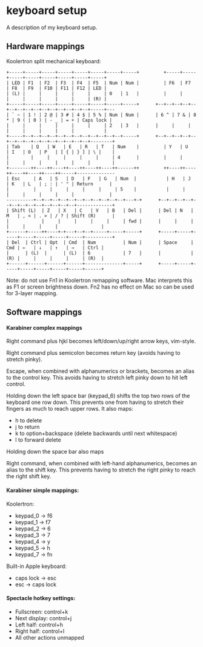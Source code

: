 keyboard setup
==============

A description of my keyboard setup.

Hardware mappings
-----------------

Koolertron split mechanical keyboard:

```
+-----+-----+-----+-----+-----+-----+-----+-----+         +-----+-----+-----+-----+-----+-----+-----+-----+
| LED | F1  | F2  | F3  | F4  | F5  | Num | Num |         | F6  | F7  | F8  | F9  | F10 | F11 | F12 | LED |
| (L) |     |     |     |     |     | 0   | 1   |         |     |     |     |     |     |     |     | (R) |
+-----+-----+-----+-----+-----+-----+-----+-----+      +--+--+--+--+--+--+--+--+--+--+--+--+--+--+--+-----+---
| ` ~ | 1 ! | 2 @ | 3 # | 4 $ | 5 % | Num | Num |      | 6 ^ | 7 & | 8 * | 9 ( | 0 ) | - _ | = + | Caps lock |
|     |     |     |     |     |     | 2   | 3   |      |     |     |     |     |     |     |     |           |
+-----+--+--+--+--+--+--+--+--+--+--+--+--+-----+      +--+--+--+--+--+--+--+--+--+--+--+--+--+--+--+--------+
| Tab    | Q   | W   | E   | R   | T   | Num    |         | Y   | U   | I   | O   | P   | [ { | } ] | \ |    |
|        |     |     |     |     |     | 4      |         |     |     |     |     |     |     |     |        |
+--------++----++----++----++----++----++------++         ++----++----++----++----++----++-----+--------------
| Esc     | A   | S   | D   | F   | G   | Num  |           | H   | J   | K   | L   | ; : | ' " | Return      |
|         |     |     |     |     |     | 5    |           |     |     |     |     |     |     |             |
----------+--+--+--+--+--+--+--+--+--+--+--+---+-+      +--+--+--+--+--+--+--+--+--+--+--+--+--+-------------+
| Shift (L)  | Z   | X   | C   | V   | B   | Del |      | Del | N   | M   | , < | . > | / ? | Shift (R)      |
|            |     |     |     |     |     | fwd |      |     |     |     |     |     |     |                |
+------+-----++----+-+---+--+--+-----+-----+-----+      +-----+-----+-----+-----+-----+-----+-----+----------+
| Del  | Ctrl | Opt  | Cmd  | Num          | Num |      | Space     | Cmd | ←   | ↓   | ↑   | →   | Ctrl |
|      | (L)  |      | (L)  | 6            | 7   |      |           | (R) |     |     |     |     | (R)  |
+------+------+------+------+--------------+-----+      +-----+-----+-----+-----+-----+-----+-----+------+
```

Note: do not use Fn1 in Koolertron remapping software. Mac interprets this as F1 or screen brightness down. Fn2 has no effect on Mac so can be used for 3-layer mapping.

Software mappings
-----------------

#### Karabiner complex mappings

Right command plus hjkl becomes left/down/up/right arrow keys, vim-style.

Right command plus semicolon becomes return key (avoids having to stretch pinky).

Escape, when combined with alphanumerics or brackets, becomes an alias to the control key. This avoids having to stretch left pinky down to hit left control.

Holding down the left space bar (keypad_6) shifts the top two rows of the keyboard one row down. This prevents one from having to stretch their fingers as much to reach upper rows. It also maps:

- h to delete
- j to return
- k to option+backspace (delete backwards until next whitespace)
- l to forward delete

Holding down the space bar also maps

Right command, when combined with left-hand alphanumerics, becomes an alias to the shift key. This prevents having to stretch the right pinky to reach the right shift key.

#### Karabiner simple mappings:

Koolertron:

- keypad_0 -> f6
- keypad_1 -> f7
- keypad_2 -> 6
- keypad_3 -> 7
- keypad_4 -> y
- keypad_5 -> h
- keypad_7 -> fn

Built-in Apple keyboard:

- caps lock -> esc
- esc -> caps lock

#### Spectacle hotkey settings:

- Fullscreen: control+k
- Next display: control+j
- Left half: control+h
- Right half: control+l
- All other actions unmapped
